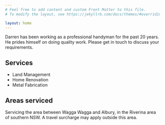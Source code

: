 ```yaml
---
# Feel free to add content and custom Front Matter to this file.
# To modify the layout, see https://jekyllrb.com/docs/themes/#overriding-theme-defaults

layout: home
---
```


Darren has been working as a professional  handyman for the past 20 years. He prides himself on doing quality work. Please get in touch to discuss your requirements.

## Services

* Land Management
* Home Renovation
* Metal Fabrication

## Areas serviced

Servicing the area between Wagga Wagga and Albury, in the Riverina area of southern NSW. A travel surcharge may apply outside this area.
